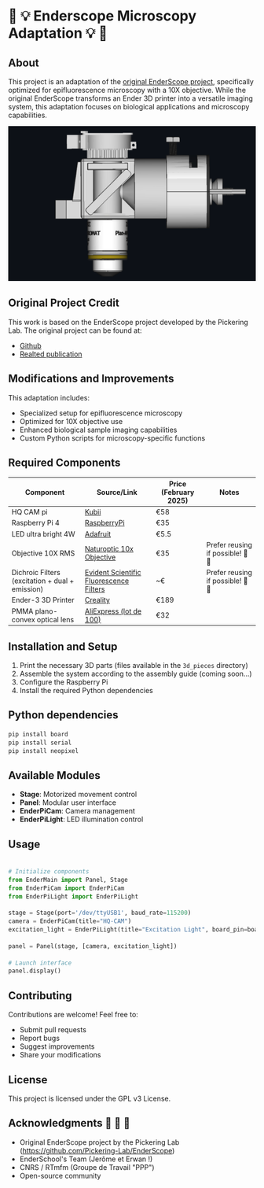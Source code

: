 # 🔬 💡 Enderscope Microscopy Adaptation 💡 🔬

## About
This project is an adaptation of the [original EnderScope project](https://github.com/Pickering-Lab/EnderScope), specifically optimized for epifluorescence microscopy with a 10X objective. While the original EnderScope transforms an Ender 3D printer into a versatile imaging system, this adaptation focuses on biological applications and microscopy capabilities.

![Adaptation Module](adaptation_module.png)

## Original Project Credit
This work is based on the EnderScope project developed by the Pickering Lab. The original project can be found at: 
- [Github](https://github.com/Pickering-Lab/EnderScope)
- [Realted publication](https://doi.org/10.1098/rsta.2023.0214)

## Modifications and Improvements
This adaptation includes:
- Specialized setup for epifluorescence microscopy
- Optimized for 10X objective use
- Enhanced biological sample imaging capabilities
- Custom Python scripts for microscopy-specific functions

## Required Components

| Component                            | Source/Link                              | Price (February 2025) | Notes                   |
|--------------------------------------|-----------------------------------------|----------------------|-------------------------|
| HQ CAM pi                            | [Kubii](https://www.kubii.com/fr/cameras-capteurs/2950-camera-hq-officielle-5056561800127.html) | €58                 |                         |
| Raspberry Pi 4                       | [RaspberryPi](https://www.raspberrypi.com/products/raspberry-pi-4-model-b/) | €35                 |                         |
| LED ultra bright 4W                  | [Adafruit](https://www.adafruit.com/product/5408) | €5.5               |                         |
| Objective 10X RMS                    | [Naturoptic 10x Objective](https://www.naturoptic.com/detail-objectif-microscope-10x-160--146.php) | €35 | Prefer reusing if possible! 🔄 🌱|
| Dichroic Filters (excitation + dual + emission) | [Evident Scientific Fluorescence Filters](https://evidentscientific.com/en/microscope-resource/knowledge-hub/techniques/fluorescence/filters) | ~€    | Prefer reusing if possible! 🔄 🌱 |
| Ender-3 3D Printer                   | [Creality](https://www.creality.com/products/ender-3-3d-printer) | €189               |                         |
| PMMA plano-convex optical lens       | [AliExpress (lot de 100)](https://fr.aliexpress.com/i/32242266574.html?gatewayAdapt=glo2fra) | €32                 |                         |




## Installation and Setup
1. Print the necessary 3D parts (files available in the `3d_pieces` directory)
2. Assemble the system according to the assembly guide (coming soon...)
3. Configure the Raspberry Pi
4. Install the required Python dependencies


## Python dependencies
```bash
pip install board
pip install serial
pip install neopixel
```

## Available Modules
- **Stage**: Motorized movement control
- **Panel**: Modular user interface
- **EnderPiCam**: Camera management
- **EnderPiLight**: LED illumination control


## Usage
```python

# Initialize components
from EnderMain import Panel, Stage
from EnderPiCam import EnderPiCam
from EnderPiLight import EnderPiLight

stage = Stage(port='/dev/ttyUSB1', baud_rate=115200)
camera = EnderPiCam(title="HQ-CAM")
excitation_light = EnderPiLight(title="Excitation Light", board_pin=board.D18, total_pixels=1, start_pin=0, end_pin=1)

panel = Panel(stage, [camera, excitation_light])

# Launch interface
panel.display()
```

## Contributing
Contributions are welcome! Feel free to:
- Submit pull requests
- Report bugs
- Suggest improvements
- Share your modifications

## License
This project is licensed under the GPL v3 License.


## Acknowledgments 👋 👋 👋 
- Original EnderScope project by the Pickering Lab (https://github.com/Pickering-Lab/EnderScope)
- EnderSchool's Team (Jerôme et Erwan !)
- CNRS / RTmfm (Groupe de Travail "PPP")
- Open-source community